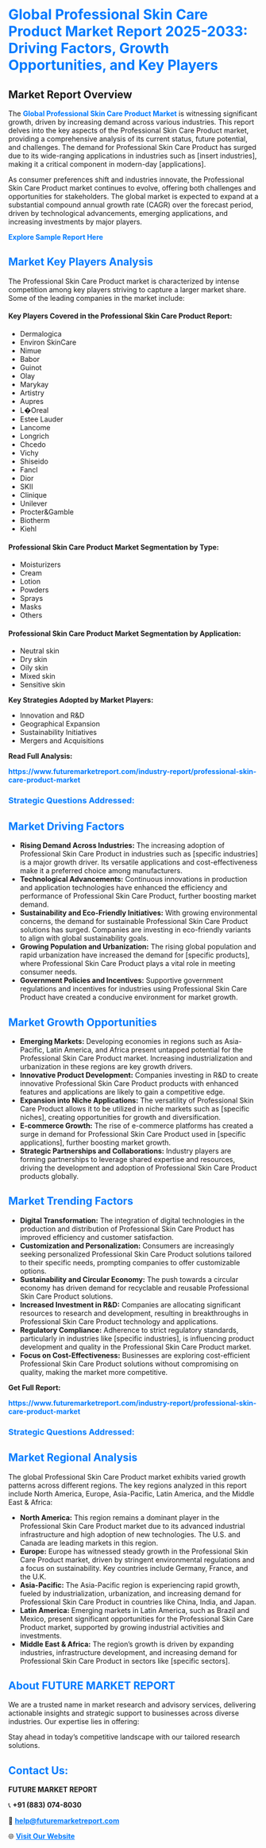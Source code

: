<h1 style="color: #007BFF;">Global Professional Skin Care Product Market Report 2025-2033: Driving Factors, Growth Opportunities, and Key Players</h1>

<section id="overview">
<h2>Market Report Overview</h2>
<p>The <a href="https://www.futuremarketreport.com/industry-report/professional-skin-care-product-market" style="color: #007BFF; text-decoration: none;"><strong>Global Professional Skin Care Product Market</strong></a> is witnessing significant growth, driven by increasing demand across various industries. This report delves into the key aspects of the Professional Skin Care Product market, providing a comprehensive analysis of its current status, future potential, and challenges. The demand for Professional Skin Care Product has surged due to its wide-ranging applications in industries such as [insert industries], making it a critical component in modern-day [applications].</p>
<p>As consumer preferences shift and industries innovate, the Professional Skin Care Product market continues to evolve, offering both challenges and opportunities for stakeholders. The global market is expected to expand at a substantial compound annual growth rate (CAGR) over the forecast period, driven by technological advancements, emerging applications, and increasing investments by major players.</p>
</section>

<section id="overview">
<p><a href="https://www.futuremarketreport.com/request-sample/reportId=52765" style="color: #007BFF; text-decoration: none;"><strong>Explore Sample Report Here</strong></a></p>
</section>

<section id="key-players">
<h2 style="color: #007BFF;">Market Key Players Analysis</h2>
<p>The Professional Skin Care Product market is characterized by intense competition among key players striving to capture a larger market share. Some of the leading companies in the market include:</p>
<h4>Key Players Covered in the Professional Skin Care Product Report:</h4>
<ul><li>Dermalogica</li><li>Environ SkinCare</li><li>Nimue</li><li>Babor</li><li>Guinot</li><li>Olay</li><li>Marykay</li><li>Artistry</li><li>Aupres</li><li>L�Oreal</li><li>Estee Lauder</li><li>Lancome</li><li>Longrich</li><li>Chcedo</li><li>Vichy</li><li>Shiseido</li><li>Fancl</li><li>Dior</li><li>SKII</li><li>Clinique</li><li>Unilever</li><li>Procter&amp;Gamble</li><li>Biotherm</li><li>Kiehl</li></ul>
<h4>Professional Skin Care Product Market Segmentation by Type:</h4>
<ul><li>Moisturizers</li><li>Cream</li><li>Lotion</li><li>Powders</li><li>Sprays</li><li>Masks</li><li>Others</li></ul>

<h4>Professional Skin Care Product Market Segmentation by Application:</h4>
<ul><li>Neutral skin</li><li>Dry skin</li><li>Oily skin</li><li>Mixed skin</li><li>Sensitive skin</li></ul>
<p><strong>Key Strategies Adopted by Market Players:</strong></p>
<ul>
<li>Innovation and R&D</li>
<li>Geographical Expansion</li>
<li>Sustainability Initiatives</li>
<li>Mergers and Acquisitions</li>
</ul>
</section>

<section>
<p><strong>Read Full Analysis: </strong></p><a href="https://www.futuremarketreport.com/industry-report/professional-skin-care-product-market" style="color: #007BFF; text-decoration: none;"><strong>https://www.futuremarketreport.com/industry-report/professional-skin-care-product-market</strong></a>
<h3 style="color: #007BFF;">Strategic Questions Addressed:</h3>
</section>

<section id="driving-factors">
<h2 style="color: #007BFF;">Market Driving Factors</h2>
<ul>
<li><strong>Rising Demand Across Industries:</strong> The increasing adoption of Professional Skin Care Product in industries such as [specific industries] is a major growth driver. Its versatile applications and cost-effectiveness make it a preferred choice among manufacturers.</li>
<li><strong>Technological Advancements:</strong> Continuous innovations in production and application technologies have enhanced the efficiency and performance of Professional Skin Care Product, further boosting market demand.</li>
<li><strong>Sustainability and Eco-Friendly Initiatives:</strong> With growing environmental concerns, the demand for sustainable Professional Skin Care Product solutions has surged. Companies are investing in eco-friendly variants to align with global sustainability goals.</li>
<li><strong>Growing Population and Urbanization:</strong> The rising global population and rapid urbanization have increased the demand for [specific products], where Professional Skin Care Product plays a vital role in meeting consumer needs.</li>
<li><strong>Government Policies and Incentives:</strong> Supportive government regulations and incentives for industries using Professional Skin Care Product have created a conducive environment for market growth.</li>
</ul>
</section>

<section id="growth-opportunities">
<h2 style="color: #007BFF;">Market Growth Opportunities</h2>
<ul>
<li><strong>Emerging Markets:</strong> Developing economies in regions such as Asia-Pacific, Latin America, and Africa present untapped potential for the Professional Skin Care Product market. Increasing industrialization and urbanization in these regions are key growth drivers.</li>
<li><strong>Innovative Product Development:</strong> Companies investing in R&D to create innovative Professional Skin Care Product products with enhanced features and applications are likely to gain a competitive edge.</li>
<li><strong>Expansion into Niche Applications:</strong> The versatility of Professional Skin Care Product allows it to be utilized in niche markets such as [specific niches], creating opportunities for growth and diversification.</li>
<li><strong>E-commerce Growth:</strong> The rise of e-commerce platforms has created a surge in demand for Professional Skin Care Product used in [specific applications], further boosting market growth.</li>
<li><strong>Strategic Partnerships and Collaborations:</strong> Industry players are forming partnerships to leverage shared expertise and resources, driving the development and adoption of Professional Skin Care Product products globally.</li>
</ul>
</section>

<section id="trending-factors">
<h2 style="color: #007BFF;">Market Trending Factors</h2>
<ul>
<li><strong>Digital Transformation:</strong> The integration of digital technologies in the production and distribution of Professional Skin Care Product has improved efficiency and customer satisfaction.</li>
<li><strong>Customization and Personalization:</strong> Consumers are increasingly seeking personalized Professional Skin Care Product solutions tailored to their specific needs, prompting companies to offer customizable options.</li>
<li><strong>Sustainability and Circular Economy:</strong> The push towards a circular economy has driven demand for recyclable and reusable Professional Skin Care Product solutions.</li>
<li><strong>Increased Investment in R&D:</strong> Companies are allocating significant resources to research and development, resulting in breakthroughs in Professional Skin Care Product technology and applications.</li>
<li><strong>Regulatory Compliance:</strong> Adherence to strict regulatory standards, particularly in industries like [specific industries], is influencing product development and quality in the Professional Skin Care Product market.</li>
<li><strong>Focus on Cost-Effectiveness:</strong> Businesses are exploring cost-efficient Professional Skin Care Product solutions without compromising on quality, making the market more competitive.</li>
</ul>
</section>

<section>
<p><strong>Get Full Report: </strong></p><a href="https://www.futuremarketreport.com/industry-report/professional-skin-care-product-market" style="color: #007BFF; text-decoration: none;"><strong>https://www.futuremarketreport.com/industry-report/professional-skin-care-product-market</strong></a>
<h3 style="color: #007BFF;">Strategic Questions Addressed:</h3>
</section>


<section id="regional-analysis">
<h2 style="color: #007BFF;">Market Regional Analysis</h2>
<p>The global Professional Skin Care Product market exhibits varied growth patterns across different regions. The key regions analyzed in this report include North America, Europe, Asia-Pacific, Latin America, and the Middle East & Africa:</p>
<ul>
<li><strong>North America:</strong> This region remains a dominant player in the Professional Skin Care Product market due to its advanced industrial infrastructure and high adoption of new technologies. The U.S. and Canada are leading markets in this region.</li>
<li><strong>Europe:</strong> Europe has witnessed steady growth in the Professional Skin Care Product market, driven by stringent environmental regulations and a focus on sustainability. Key countries include Germany, France, and the U.K.</li>
<li><strong>Asia-Pacific:</strong> The Asia-Pacific region is experiencing rapid growth, fueled by industrialization, urbanization, and increasing demand for Professional Skin Care Product in countries like China, India, and Japan.</li>
<li><strong>Latin America:</strong> Emerging markets in Latin America, such as Brazil and Mexico, present significant opportunities for the Professional Skin Care Product market, supported by growing industrial activities and investments.</li>
<li><strong>Middle East & Africa:</strong> The region’s growth is driven by expanding industries, infrastructure development, and increasing demand for Professional Skin Care Product in sectors like [specific sectors].</li>
</ul>
</section>

<footer>
<h2 style="color: #007BFF;">About FUTURE MARKET REPORT</h2>
<p>We are a trusted name in market research and advisory services, delivering actionable insights and strategic support to businesses across diverse industries. Our expertise lies in offering:</p>

<p>Stay ahead in today’s competitive landscape with our tailored research solutions.</p>

<h2 style="color: #007BFF;">Contact Us:</h2>
<p><strong>FUTURE MARKET REPORT</strong></p>
<p>📞 <strong>+91 (883) 074-8030</strong></p>
<p>📧 <strong><a href="mailto:help@futuremarketreport.com" style="color: #007BFF;">help@futuremarketreport.com</a></strong></p>
<p>🌐 <strong><a href="https://www.futuremarketreport.com/" style="color: #007BFF;">Visit Our Website</a></strong></p>
</footer>